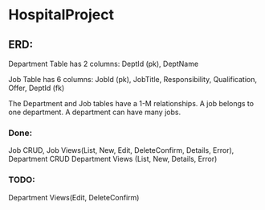 # HospitalProject

## ERD:
Department Table has 2 columns: DeptId (pk), DeptName

Job Table has 6 columns: JobId (pk), JobTitle, Responsibility, Qualification, Offer, DeptId (fk)

The Department and Job tables have a 1-M relationships. A job belongs to one department. A department can have many jobs.

### Done:
Job CRUD, 
Job Views(List, New, Edit, DeleteConfirm, Details, Error),
Department CRUD
Department Views (List, New, Details, Error)

### TODO:
Department Views(Edit, DeleteConfirm)

